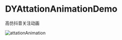 # DYAttationAnimationDemo
高仿抖音关注动画

![attationAnimation](https://user-images.githubusercontent.com/19968354/132655749-39728188-b18a-4a9a-be80-6d959534c385.gif)

